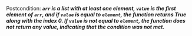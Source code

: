 Postcondition: ***`arr` is a list with at least one element, `value` is the first element of `arr`, and if `value` is equal to `element`, the function returns True along with the index 0. If `value` is not equal to `element`, the function does not return any value, indicating that the condition was not met.***